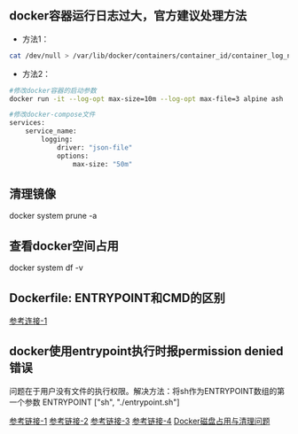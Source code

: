 ## docker容器运行日志过大，官方建议处理方法
- 方法1：
```bash
cat /dev/null > /var/lib/docker/containers/container_id/container_log_name
```
- 方法2：
```bash
#修改docker容器的启动参数
docker run -it --log-opt max-size=10m --log-opt max-file=3 alpine ash

#修改docker-compose文件
services:
    service_name:        
        logging:
            driver: "json-file"
            options:
                max-size: "50m"
```

## 清理镜像
docker system prune -a

## 查看docker空间占用
docker system df -v

## Dockerfile: ENTRYPOINT和CMD的区别
[参考连接-1](https://zhuanlan.zhihu.com/p/30555962)

## docker使用entrypoint执行时报permission denied错误
问题在于用户没有文件的执行权限。解决方法：将sh作为ENTRYPOINT数组的第一个参数
ENTRYPOINT ["sh", "./entrypoint.sh"]

[参考链接-1](https://stackoverflow.com/questions/39078715/specify-max-log-json-file-size-in-docker-compose)
[参考链接-2](https://colobu.com/2018/10/22/no-space-left-on-device-for-docker/)
[参考链接-3](https://success.docker.com/article/no-space-left-on-device-error)
[参考链接-4](https://ashub.cn/articles/42)
[Docker磁盘占用与清理问题](https://www.jianshu.com/p/470e29801be2)